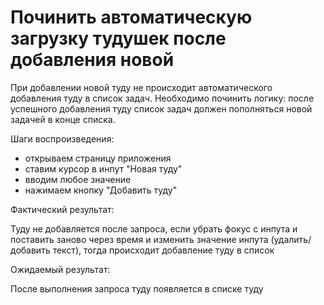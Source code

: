 # Починить автоматическую загрузку тудушек после добавления новой

При добавлении новой туду не происходит автоматического добавления туду в список задач. Необходимо починить логику: после успешного добавления туду список задач должен пополняться новой задачей в конце списка.

Шаги воспроизведения:

- открываем страницу приложения
- ставим курсор в инпут "Новая туду"
- вводим любое значение
- нажимаем кнопку "Добавить туду"

Фактический результат:

Туду не добавляется после запроса, если убрать фокус с инпута и поставить заново через время и изменить значение инпута (удалить/добавить текст), тогда происходит добавление туду в список

Ожидаемый результат:

После выполнения запроса туду появляется в списке туду
